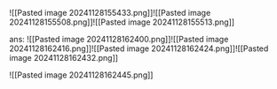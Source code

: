 ![[Pasted image 20241128155433.png]]![[Pasted image 20241128155508.png]]![[Pasted image 20241128155513.png]]

ans:
![[Pasted image 20241128162400.png]]![[Pasted image 20241128162416.png]]![[Pasted image 20241128162424.png]]![[Pasted image 20241128162432.png]]

![[Pasted image 20241128162445.png]]